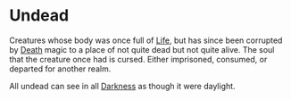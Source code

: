 # Undead

Creatures whose body was once full of [Life](../../Magic/Spells/Spell%20Domains/Life.md), but has since been corrupted by [Death](../../Magic/Spells/Spell%20Domains/Death.md) magic to a place of not quite dead but not quite alive. The soul that the creature once had is cursed. Either imprisoned, consumed, or departed for another realm.

All undead can see in all [Darkness](../../Game%20Procedures/Hazards/Darkness.md) as though it were daylight.
